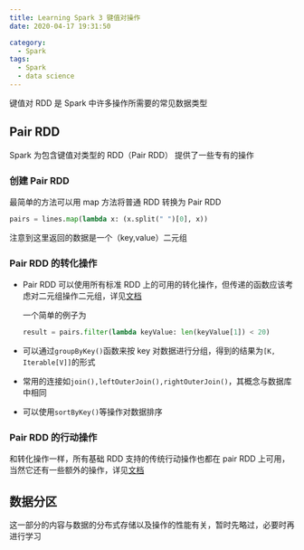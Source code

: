 ```yaml
---
title: Learning Spark 3 键值对操作
date: 2020-04-17 19:31:50

category:
  - Spark
tags:
  - Spark
  - data science
---
```


键值对 RDD 是 Spark 中许多操作所需要的常见数据类型

<!-- more -->

## Pair RDD

Spark 为包含键值对类型的 RDD（Pair RDD） 提供了一些专有的操作

### 创建 Pair RDD

最简单的方法可以用 map 方法将普通 RDD 转换为 Pair RDD

```python
pairs = lines.map(lambda x: (x.split(" ")[0], x))
```

注意到这里返回的数据是一个（key,value）二元组

### Pair RDD 的转化操作

- Pair RDD 可以使用所有标准 RDD 上的可用的转化操作，但传递的函数应该考虑对二元组操作二元组，详见[文档](http://spark.apache.org/docs/latest/rdd-programming-guide.html#working-with-key-value-pairs)

  一个简单的例子为

  ```python
  result = pairs.filter(lambda keyValue: len(keyValue[1]) < 20)
  ```

- 可以通过`groupByKey()`函数来按 key 对数据进行分组，得到的结果为`[K, Iterable[V]]`的形式

- 常用的连接如`join(),leftOuterJoin(),rightOuterJoin()`，其概念与数据库中相同
- 可以使用`sortByKey()`等操作对数据排序

### Pair RDD 的行动操作

和转化操作一样，所有基础 RDD 支持的传统行动操作也都在 pair RDD 上可用，当然它还有一些额外的操作，详见[文档](http://spark.apache.org/docs/latest/rdd-programming-guide.html#working-with-key-value-pairs)

## 数据分区

这一部分的内容与数据的分布式存储以及操作的性能有关，暂时先略过，必要时再进行学习
